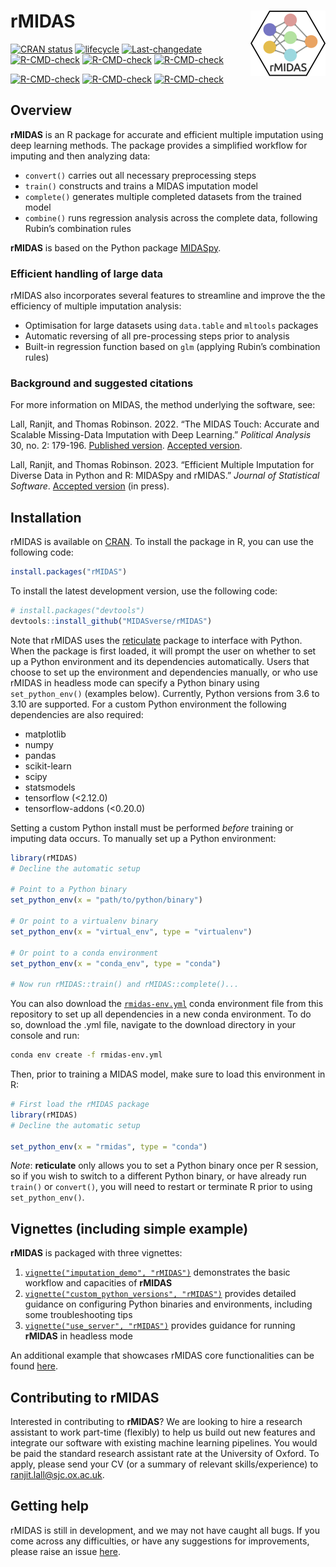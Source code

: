
<!-- README.md is generated from README.Rmd. Please edit that file -->

# rMIDAS <img src='man/figures/logo.png' align="right" height="105" />

<!-- badges: start -->

[![CRAN
status](https://www.r-pkg.org/badges/version/rMIDAS)](https://cran.r-project.org/package=rMIDAS/)
[![lifecycle](https://img.shields.io/badge/lifecycle-maturing-blue.svg)](https://lifecycle.r-lib.org/articles/stages.html)
[![Last-changedate](https://img.shields.io/badge/last%20change-2023--05--27-yellowgreen.svg)](https://github.com/MIDASverse/rMIDAS/commits/master/)
[![R-CMD-check](https://github.com/MIDASverse/rMIDAS/workflows/R-CMD-check-Linux/badge.svg)](https://github.com/MIDASverse/rMIDAS/actions/testlinux.yml)
[![R-CMD-check](https://github.com/MIDASverse/rMIDAS/workflows/R-CMD-check-macOS/badge.svg)](https://github.com/MIDASverse/rMIDAS/actions/testmacos.yml)
[![R-CMD-check](https://github.com/MIDASverse/rMIDAS/workflows/R-CMD-check-Windows/badge.svg)](https://github.com/MIDASverse/rMIDAS/actions/testwindows.yml)

[![R-CMD-check](https://github.com/edvinskis/rMIDAS/workflows/R-CMD-check-Linux/badge.svg)](https://github.com/edvinskis/rMIDAS/actions/testlinux.yml)
[![R-CMD-check](https://github.com/edvinskis/rMIDAS/workflows/R-CMD-check-macOS/badge.svg)](https://github.com/edvinskis/rMIDAS/actions/testmacos.yml)
[![R-CMD-check](https://github.com/edvinskis/rMIDAS/workflows/R-CMD-check-Windows/badge.svg)](https://github.com/edvinskis/rMIDAS/actions/testwindows.yml)
<!-- badges: end -->

## Overview

**rMIDAS** is an R package for accurate and efficient multiple
imputation using deep learning methods. The package provides a
simplified workflow for imputing and then analyzing data:

- `convert()` carries out all necessary preprocessing steps
- `train()` constructs and trains a MIDAS imputation model
- `complete()` generates multiple completed datasets from the trained
  model
- `combine()` runs regression analysis across the complete data,
  following Rubin’s combination rules

**rMIDAS** is based on the Python package
[MIDASpy](https://github.com/MIDASverse/MIDASpy).

### Efficient handling of large data

rMIDAS also incorporates several features to streamline and improve the
the efficiency of multiple imputation analysis:

- Optimisation for large datasets using `data.table` and `mltools`
  packages
- Automatic reversing of all pre-processing steps prior to analysis
- Built-in regression function based on `glm` (applying Rubin’s
  combination rules)

### Background and suggested citations

For more information on MIDAS, the method underlying the software, see:

Lall, Ranjit, and Thomas Robinson. 2022. “The MIDAS Touch: Accurate and
Scalable Missing-Data Imputation with Deep Learning.” *Political
Analysis* 30, no. 2: 179-196. [Published
version](https://ranjitlall.github.io/assets/pdf/Lall%20and%20Robinson%202022%20PA.pdf).
[Accepted
version](http://eprints.lse.ac.uk/108170/1/Lall_Robinson_PA_Forthcoming.pdf).

Lall, Ranjit, and Thomas Robinson. 2023. “Efficient Multiple Imputation
for Diverse Data in Python and R: MIDASpy and rMIDAS.” *Journal of
Statistical Software*. [Accepted
version](https://ranjitlall.github.io/assets/pdf/jss4379.pdf) (in
press).

## Installation

rMIDAS is available on
[CRAN](https://cran.r-project.org/package=rMIDAS). To install the
package in R, you can use the following code:

``` r
install.packages("rMIDAS")
```

To install the latest development version, use the following code:

``` r
# install.packages("devtools")
devtools::install_github("MIDASverse/rMIDAS")
```

Note that rMIDAS uses the
[reticulate](https://github.com/rstudio/reticulate) package to interface
with Python. When the package is first loaded, it will prompt the user
on whether to set up a Python environment and its dependencies
automatically. Users that choose to set up the environment and
dependencies manually, or who use rMIDAS in headless mode can specify a
Python binary using `set_python_env()` (examples below). Currently,
Python versions from 3.6 to 3.10 are supported. For a custom Python
environment the following dependencies are also required:

- matplotlib
- numpy
- pandas
- scikit-learn
- scipy
- statsmodels
- tensorflow (\<2.12.0)
- tensorflow-addons (\<0.20.0)

Setting a custom Python install must be performed *before* training or
imputing data occurs. To manually set up a Python environment:

``` r
library(rMIDAS)
# Decline the automatic setup

# Point to a Python binary
set_python_env(x = "path/to/python/binary")

# Or point to a virtualenv binary
set_python_env(x = "virtual_env", type = "virtualenv")

# Or point to a conda environment
set_python_env(x = "conda_env", type = "conda")

# Now run rMIDAS::train() and rMIDAS::complete()...
```

You can also download the
[`rmidas-env.yml`](https://github.com/MIDASverse/rMIDAS/blob/master/rmidas-env.yml)
conda environment file from this repository to set up all dependencies
in a new conda environment. To do so, download the .yml file, navigate
to the download directory in your console and run:

``` bash
conda env create -f rmidas-env.yml
```

Then, prior to training a MIDAS model, make sure to load this
environment in R:

``` r
# First load the rMIDAS package
library(rMIDAS)
# Decline the automatic setup

set_python_env(x = "rmidas", type = "conda")
```

*Note*: **reticulate** only allows you to set a Python binary once per R
session, so if you wish to switch to a different Python binary, or have
already run `train()` or `convert()`, you will need to restart or
terminate R prior to using `set_python_env()`.

## Vignettes (including simple example)

**rMIDAS** is packaged with three vignettes:

1.  [`vignette("imputation_demo", "rMIDAS")`](https://github.com/MIDASverse/rMIDAS/blob/master/vignettes/imputation_demo.md)
    demonstrates the basic workflow and capacities of **rMIDAS**
2.  [`vignette("custom_python_versions", "rMIDAS")`](https://github.com/MIDASverse/rMIDAS/blob/master/vignettes/custom_python_versions.md)
    provides detailed guidance on configuring Python binaries and
    environments, including some troubleshooting tips
3.  [`vignette("use_server", "rMIDAS")`](https://github.com/MIDASverse/rMIDAS/blob/master/vignettes/use_server.md)
    provides guidance for running **rMIDAS** in headless mode

An additional example that showcases rMIDAS core functionalities can be
found
[here](https://github.com/MIDASverse/rMIDAS/blob/master/examples/rmidas_demo.md).

## Contributing to rMIDAS

Interested in contributing to **rMIDAS**? We are looking to hire a
research assistant to work part-time (flexibly) to help us build out new
features and integrate our software with existing machine learning
pipelines. You would be paid the standard research assistant rate at the
University of Oxford. To apply, please send your CV (or a summary of
relevant skills/experience) to <ranjit.lall@sjc.ox.ac.uk>.

## Getting help

rMIDAS is still in development, and we may not have caught all bugs. If
you come across any difficulties, or have any suggestions for
improvements, please raise an issue
[here](https://github.com/MIDASverse/MIDASpy/issues).
